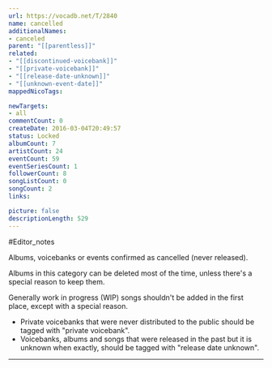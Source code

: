 ```yaml
---
url: https://vocadb.net/T/2840
name: cancelled
additionalNames: 
- canceled
parent: "[[parentless]]"
related:
- "[[discontinued-voicebank]]"
- "[[private-voicebank]]"
- "[[release-date-unknown]]"
- "[[unknown-event-date]]"
mappedNicoTags:

newTargets:
- all
commentCount: 0
createDate: 2016-03-04T20:49:57
status: Locked
albumCount: 7
artistCount: 24
eventCount: 59
eventSeriesCount: 1
followerCount: 8
songListCount: 0
songCount: 2
links: 

picture: false
descriptionLength: 529
---
```


#Editor_notes

Albums, voicebanks or events confirmed as cancelled (never released).

Albums in this category can be deleted most of the time, unless there's a special reason to keep them.

Generally work in progress (WIP) songs shouldn't be added in the first place, except with a special reason.

- Private voicebanks that were never distributed to the public should be tagged with "private voicebank".
- Voicebanks, albums and songs that were released in the past but it is unknown when exactly, should be tagged with "release date unknown".

---

